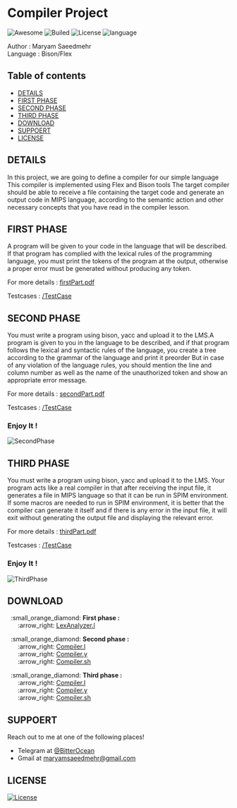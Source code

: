 # Compiler Project
![Awesome](https://cdn.rawgit.com/sindresorhus/awesome/d7305f38d29fed78fa85652e3a63e154dd8e8829/media/badge.svg)
![Builed](https://img.shields.io/azure-devops/build/totodem/8cf3ec0e-d0c2-4fcd-8206-ad204f254a96/2?style=flat)
![License](https://img.shields.io/packagist/l/doctrine/orm)
![language](https://img.shields.io/badge/language-Bison-orange)  

Author : Maryam Saeedmehr  
Language : Bison/Flex


## **Table of contents**
- [DETAILS](#DETAILS)
- [FIRST PHASE](#FIRST-PHASE)
- [SECOND PHASE](#SECOND-PHASE)
- [THIRD PHASE](#THIRD-PHASE)
- [DOWNLOAD](#DOWNLOAD)
- [SUPPOERT](#SUPPOERT)
- [LICENSE](#LICENSE)


## **DETAILS**  

In this project, we are going to define a compiler for our simple language
This compiler is implemented using Flex and Bison tools
The target compiler should be able to receive a file containing the target code and generate an output code in MIPS language,
according to the semantic action and other necessary concepts that you have read in the compiler lesson.


## **FIRST PHASE**  

A program will be given to your code in the language that will be described. If that program has complied with 
the lexical rules of the programming language, you must print the tokens of the program at the output, 
otherwise a proper error must be generated without producing any token.  

For more details : [firstPart.pdf](https://github.com/BitterOcean/IUT/files/4668399/firstPart.pdf)  

Testcases : <a href="https://github.com/BitterOcean/IUT/tree/master/compiler/Project/FirstPhase/TestCase">/TestCase</a>


## **SECOND PHASE**  

You must write a program using bison, yacc and upload it to the LMS.A program is given to you in the language to be described, and if that program follows the lexical and syntactic rules of the language, you create a tree according to the grammar of the language and print it preorder But in case of any violation of the language rules, you should mention the line and column number as well as the name of the unauthorized token and show an appropriate error message.

For more details : [secondPart.pdf](https://github.com/BitterOcean/IUT/files/5046124/secondPart.pdf)

Testcases : <a href="https://github.com/BitterOcean/IUT/tree/master/compiler/Project/SecondPhase/TestCase">/TestCase</a>

### **Enjoy It !**

![SecondPhase](https://user-images.githubusercontent.com/60509979/89718951-b620fd00-d9d8-11ea-98d5-8042e0127e1a.gif)



## **THIRD PHASE**  

You must write a program using bison, yacc and upload it to the LMS. Your program acts like a real compiler in that after receiving the input file, it generates a file in MIPS language so that it can be run in SPIM environment. If some macros are needed to run in SPIM environment, it is better that the compiler can generate it itself and if there is any error in the input file, it will exit without generating the output file and displaying the relevant error.

For more details : [thirdPart.pdf](https://github.com/BitterOcean/IUT/files/5046126/thirdPart.pdf)  

Testcases : <a href="https://github.com/BitterOcean/IUT/tree/master/compiler/Project/ThirdPhase/TestCase">/TestCase</a>

### **Enjoy It !**

![ThirdPhase](https://user-images.githubusercontent.com/60509979/89718969-d81a7f80-d9d8-11ea-955e-d904ea6535bb.gif)



## **DOWNLOAD**  
<p>
  &nbsp;&nbsp;:small_orange_diamond: <b>First phase :</b></br>
  &nbsp;&nbsp;&nbsp;&nbsp;&nbsp;&nbsp;:arrow_right: <a href="https://github.com/BitterOcean/IUT/blob/master/compiler/Project/FirstPhase/LexAnalyzer.l">LexAnalyzer.l</a></br>
</P>
<p>
  &nbsp;&nbsp;:small_orange_diamond: <b>Second phase :</b></br>
   &nbsp;&nbsp;&nbsp;&nbsp;&nbsp;&nbsp;:arrow_right: <a href="https://github.com/BitterOcean/IUT/blob/master/compiler/Project/SecondPhase/Compiler.l">Compiler.l</a></br>
   &nbsp;&nbsp;&nbsp;&nbsp;&nbsp;&nbsp;:arrow_right: <a href="https://github.com/BitterOcean/IUT/blob/master/compiler/Project/SecondPhase/Compiler.y">Compiler.y</a></br>
   &nbsp;&nbsp;&nbsp;&nbsp;&nbsp;&nbsp;:arrow_right: <a href="https://github.com/BitterOcean/IUT/blob/master/compiler/Project/SecondPhase/Compiler.sh">Compiler.sh</a></br>
</P>
<p>
  &nbsp;&nbsp;:small_orange_diamond: <b>Third phase :</b></br>
  &nbsp;&nbsp;&nbsp;&nbsp;&nbsp;&nbsp;:arrow_right: <a href="https://github.com/BitterOcean/IUT/blob/master/compiler/Project/ThirdPhase/Compiler.l">Compiler.l</a></br>  
  &nbsp;&nbsp;&nbsp;&nbsp;&nbsp;&nbsp;:arrow_right: <a href="https://github.com/BitterOcean/IUT/blob/master/compiler/Project/ThirdPhase/Compiler.y">Compiler.y</a></br>  
  &nbsp;&nbsp;&nbsp;&nbsp;&nbsp;&nbsp;:arrow_right: <a href="https://github.com/BitterOcean/IUT/blob/master/compiler/Project/ThirdPhase/Compiler.sh">Compiler.sh</a></br>
</P>

## **SUPPOERT**

Reach out to me at one of the following places!

- Telegram at <a href="https://t.me/BitterOcean" target="_blank">@BitterOcean</a>
- Gmail at <a href="mailto:maryamsaeedmehr@gmail.com" target="_blank">maryamsaeedmehr@gmail.com</a>


## **LICENSE**

[![License](https://img.shields.io/:license-mit-blue.svg?style=flat-square)](http://badges.mit-license.org)

